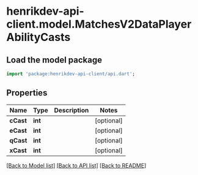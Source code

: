 # henrikdev-api-client.model.MatchesV2DataPlayerAbilityCasts

## Load the model package
```dart
import 'package:henrikdev-api-client/api.dart';
```

## Properties
Name | Type | Description | Notes
------------ | ------------- | ------------- | -------------
**cCast** | **int** |  | [optional] 
**eCast** | **int** |  | [optional] 
**qCast** | **int** |  | [optional] 
**xCast** | **int** |  | [optional] 

[[Back to Model list]](../README.md#documentation-for-models) [[Back to API list]](../README.md#documentation-for-api-endpoints) [[Back to README]](../README.md)


